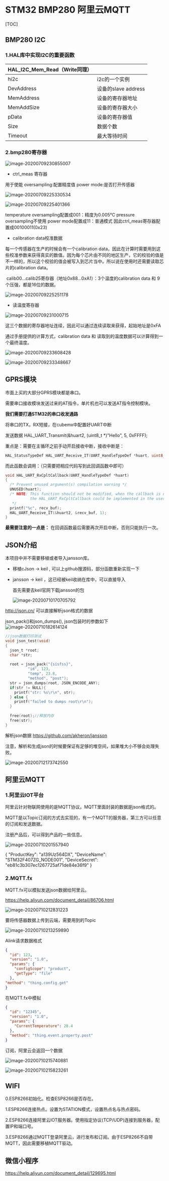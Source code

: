 # STM32 BMP280 阿里云MQTT

[TOC]

## BMP280 I2C

### 1.HAL库中实现I2C的重要函数

| HAL_I2C_Mem_Read（Write同理） |                     |
| :---------------------------- | ------------------- |
| hi2c                          | i2c的一个实例       |
| DevAddress                    | 设备的slave address |
| MemAddress                    | 设备的寄存器地址    |
| MemAddSize                    | 设备的寄存器大小    |
| pData                         | 设备的寄存器值      |
| Size                          | 数据个数            |
| Timeout                       | 最大等待时间        |



### 2.bmp280寄存器

![image-20200709230855007](C:\Users\Y\AppData\Roaming\Typora\typora-user-images\image-20200709230855007.png)

- ctrl_meas  寄存器

用于使能      oversampling:配置精度值      power mode:是否打开传感器

![image-20200709225330534](C:\Users\Y\AppData\Roaming\Typora\typora-user-images\image-20200709225330534.png)

![image-20200709225401366](C:\Users\Y\AppData\Roaming\Typora\typora-user-images\image-20200709225401366.png)

temperature oversampling配置成001：精度为0.005℃     pressure oversampling不使用          power mode配置成11：普通模式  因此ctrl_meas寄存器配置成00100011(0x23)



- calibration data校准数据

每一个传感器在生产的时候会有一个calibration data，因此在计算时需要用到这些校准参数来获得真实的数值。因为每个芯片由不同的地区生产，它的校验的值是不一样的，所以这个校验的值会被写入到芯片当中。所以说在使用时还需要读取芯片的calibration data。

​	calib00...calib25寄存器（地址0x88...0xA1）：3个温度的calibration data 和 9个压强，都是16位的数据。

![image-20200709225251178](C:\Users\Y\AppData\Roaming\Typora\typora-user-images\image-20200709225251178.png)

- 读温度寄存器

![image-20200709231000715](C:\Users\Y\AppData\Roaming\Typora\typora-user-images\image-20200709231000715.png)

这三个数据的寄存器地址连续，因此可以通过连续读取来获得，起始地址是0xFA

通过手册提供的计算方式，calibration data 和 读取到的温度数据可以计算得到一个最终温度。

![image-20200709233608428](C:\Users\Y\AppData\Roaming\Typora\typora-user-images\image-20200709233608428.png)

![image-20200709233348667](C:\Users\Y\AppData\Roaming\Typora\typora-user-images\image-20200709233348667.png)

## GPRS模块

市面上买的大部分GPRS模块都是串口。

需要串口接收模块发送过来的AT指令，单片机也可以发送AT指令控制模块。

**我们需要打通STM32的串口收发通路**

将串口的TX，RX短接，在cubemx中配置好UART中断

发送数据   HAL_UART_Transmit(&huart2, (uint8_t *)"Hello", 5, 0xFFFF);

重点是：需要在主循环之前手动开启接收中断，接收中断是：

```c
HAL_StatusTypeDef HAL_UART_Receive_IT(UART_HandleTypeDef *huart, uint8_t *pData, uint16_t Size)
```

而此函数会调用：（只需要把相应代码写到此回调函数中即可）

```c
void HAL_UART_RxCpltCallback(UART_HandleTypeDef *huart)
{
  /* Prevent unused argument(s) compilation warning */
  UNUSED(huart);
  /* NOTE: This function should not be modified, when the callback is needed,
           the HAL_UART_RxCpltCallback could be implemented in the user file
   */
  printf("%c", recv_buf);
  HAL_UART_Receive_IT(&huart2, &recv_buf, 1);
}
```

**最需要注意的一点是：**
在回调函数最后需要再次开启中断，否则只能执行一次。

## JSON介绍

本项目中并不需要移植或者导入jansson库。

- 移植cJson -> keil , 可以上github搜源码，部分函数重新实现一下

- jansson -> keil ，这已经被keil收纳在库中，可以直接导入

  首先需要去keil官网下载jansson的包

  ![image-20200710170705792](C:\Users\Y\AppData\Roaming\Typora\typora-user-images\image-20200710170705792.png)

http://json.cn/ 可以直接解析json格式的数据

json_pack()和json_dumps(), json包装时的参数如下
    ![image-20200710182614124](C:\Users\Y\AppData\Roaming\Typora\typora-user-images\image-20200710182614124.png)

```c
//json数据打印测试
void json_test(void)
{
  json_t *root;
  char *str;
  
  root = json_pack("{sisfss}",
          "id", 123,
          "temp", 23.8,
          "method", "post");
  str = json_dumps(root, JSON_ENCODE_ANY);
  if(str != NULL){
    printf("str: %s\r\n", str);
  } else {
    printf("failed to dumps root\r\n");
  }
  
  free(root);//释放内存
  free(str);
}
```

解析json数据 https://github.com/akheron/jansson

注意，解析和生成json的时候要保证有足够的堆空间，如果堆大小不够会处理失败。

![image-20200712173742550](C:\Users\Y\AppData\Roaming\Typora\typora-user-images\image-20200712173742550.png)

## 阿里云MQTT

### 1.阿里云IOT平台

阿里云针对物联网使用的是MQTT协议。MQTT里面封装的数据是json格式的。

MQTT是以Topic订阅的方式去实现的，有一个MQTT的服务器，第三方可以任意的订阅和发送数据。

注册产品后，可以得到产品的一些信息。

![image-20200710201557940](C:\Users\Y\AppData\Roaming\Typora\typora-user-images\image-20200710201557940.png)

{  "ProductKey": "a139Uz564DX",  "DeviceName": "STM32F407ZG_NODE001",  "DeviceSecret": "eb81c3b307ec1267725af71de84e36f9" }

### 2.MQTT.fx

MQTT.fx可以模拟发送json数据给阿里云。

https://help.aliyun.com/document_detail/86706.html

![`image-20200710212831223`](C:\Users\Y\AppData\Roaming\Typora\typora-user-images\image-20200710212831223.png)

要将传感器数据上传到云端，需要用到的Topic

![image-20200710213259890](C:\Users\Y\AppData\Roaming\Typora\typora-user-images\image-20200710213259890.png)

Alink请求数据格式

```json
{
  "id": 123,
  "version": "1.0",
  "params": {
    "configScope": "product",
    "getType": "file"
  },
"method": "thing.config.get"
}
```

在MQTT.fx中模拟

```json
{
  "id": "12345",
  "version": "1.0",
  "params": {
    "CurrentTemperature": 28.4
  },
  "method": "thing.event.property.post"
}
```

订阅，阿里云会返回一个数据

![image-20200710215740881](C:\Users\Y\AppData\Roaming\Typora\typora-user-images\image-20200710215740881.png)

![image-20200710215823261](C:\Users\Y\AppData\Roaming\Typora\typora-user-images\image-20200710215823261.png)

## WIFI

0.ESP8266初始化。检查ESP8266是否存在。

1.ESP8266连接热点。设置为STATION模式，设置热点名与热点密码。

2.ESP8266连接阿里云IOT服务器。使用指定协议(TCP/UDP)连接到服务器，配置IP和端口号。

3.ESP8266通过MQTT登录阿里云，进行发布和订阅。由于ESP8266不自带MQTT，因此需要移植MQTT驱动。



## 微信小程序

https://help.aliyun.com/document_detail/129695.html

